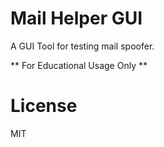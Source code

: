 # Mail Helper GUI

A GUI Tool for testing mail spoofer.

** For Educational Usage Only **

# License
MIT